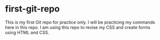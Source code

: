 # first-git-repo
This is my first Git repo for practice only. I will be practicing my commands here in this repo. I am using this repo to revise my CSS and create forms using HTML and CSS.